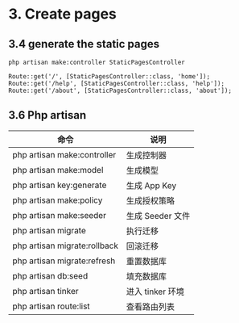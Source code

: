 
# 3. Create pages
## 3.4 generate the static pages
```
php artisan make:controller StaticPagesController
```

```
Route::get('/', [StaticPagesController::class, 'home']);
Route::get('/help', [StaticPagesController::class, 'help']);
Route::get('/about', [StaticPagesController::class, 'about']);
```

## 3.6 Php artisan
|命令	|说明|
| ----------- | ----------- |
|php artisan make:controller| 	生成控制器|
|php artisan make:model	| 生成模型|
|php artisan key:generate| 	生成 App Key|
|php artisan make:policy| 	生成授权策略|
|php artisan make:seeder| 	生成 Seeder 文件|
|php artisan migrate	| 执行迁移|
|php artisan migrate:rollback	| 回滚迁移|
|php artisan migrate:refresh	| 重置数据库|
|php artisan db:seed	| 填充数据库|
|php artisan tinker	| 进入 tinker 环境|
php artisan route:list	| 查看路由列表|